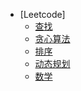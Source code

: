 <!-- GFM-TOC -->
* [Leetcode]
	* [查找](https://github.com/xieyiyu/Notebook/blob/master/notes/leetcode/查找.md)
	* [贪心算法](https://github.com/xieyiyu/Notebook/blob/master/notes/leetcode/贪心算法.md)
	* [排序](https://github.com/xieyiyu/Notebook/blob/master/notes/leetcode/排序.md)
	* [动态规划](https://github.com/xieyiyu/Notebook/blob/master/notes/leetcode/动态规划.md)
	* [数学](https://github.com/xieyiyu/Notebook/blob/master/notes/leetcode/数学.md)
<!-- GFM-TOC -->